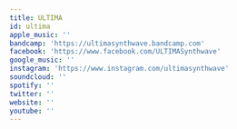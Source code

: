 ```yaml
---
title: ULTIMA
id: ultima
apple_music: ''
bandcamp: 'https://ultimasynthwave.bandcamp.com'
facebook: 'https://www.facebook.com/ULTIMASynthwave'
google_music: ''
instagram: 'https://www.instagram.com/ultimasynthwave'
soundcloud: ''
spotify: ''
twitter: ''
website: ''
youtube: ''
---
```

